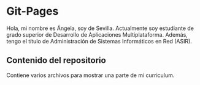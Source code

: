 # Git-Pages
Hola, mi nombre es Ángela, soy de Sevilla.
Actualmente soy estudiante de grado superior de Desarrollo de Aplicaciones Multiplataforma. Además, tengo el título de Administración de Sistemas Informáticos en Red (ASIR).

## Contenido del repositorio
Contiene varios archivos para mostrar una parte de mi curriculum.
